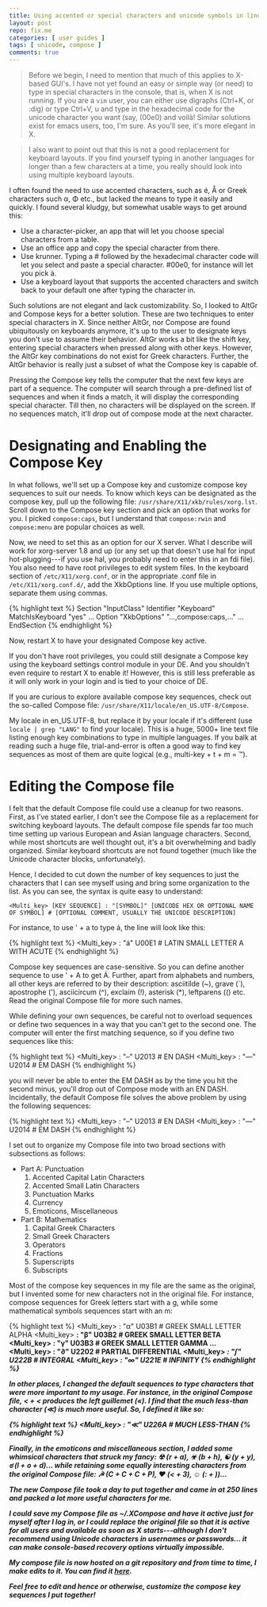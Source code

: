 ```yaml
---
title: Using accented or special characters and unicode symbols in linux
layout: post
repo: fix.me
categories: [ user guides ]
tags: [ unicode, compose ]
comments: true
---
```


> Before we begin, I need to mention that much of this applies to X-based GUI's.
> I have not yet found an easy or simple way (or need) to type in special characters in the console, that is, when X is not running.
> If you are a `vim` user, you can either use digraphs (Ctrl+K, or :dig) or type Ctrl+V, u and type in the hexadecimal code for the unicode character you want (say, (00e0) and voilà!
> Similar solutions exist for emacs users, too, I'm sure.
> As you'll see, it's more elegant in X.

> I also want to point out that this is not a good replacement for keyboard layouts.
> If you find yourself typing in another languages for longer than a few characters at a time, you really should look into using multiple keyboard layouts.

I often found the need to use accented characters, such as é, Å or Greek characters such α, Φ etc., but lacked the means to type it easily and quickly.
I found several kludgy, but somewhat usable ways to get around this:

- Use a character-picker, an app that will let you choose special characters from a table.
- Use an office app and copy the special character from there.
- Use krunner.
     Typing a # followed by the hexadecimal character code will let you select and paste a special character.
     #00e0, for instance will let you pick à.
- Use a keyboard layout that supports the accented characters and switch back to your default one after typing the character in.

Such solutions are not elegant and lack customizability.
So, I looked to AltGr and Compose keys for a better solution.
These are two techniques to enter special characters in X.
Since neither AltGr, nor Compose are found ubiquitously on keyboards anymore, it's up to the user to designate keys you don't use to assume their behavior.
AltGr works a bit like the shift key, entering special characters when pressed along with other keys.
However, the AltGr key combinations do not exist for Greek characters.
Further, the AltGr behavior is really just a subset of what the Compose key is capable of.

Pressing the Compose key tells the computer that the next few keys are part of a sequence.
The computer will search through a pre-defined list of sequences and when it finds a match, it will display the corresponding special character.
Till then, no characters will be displayed on the screen.
If no sequences match, it'll drop out of compose mode at the next character.

# Designating and Enabling the Compose Key

In what follows, we'll set up a Compose key and customize compose key sequences to suit our needs.
To know which keys can be designated as the compose key, pull up the following file: `/usr/share/X11/xkb/rules/xorg.lst`.
Scroll down to the Compose key section and pick an option that works for you.
I picked `compose:caps`, but I understand that `compose:rwin` and `compose:menu` are popular choices as well.

Now, we need to set this as an option for our X server.
What I describe will work for xorg-server 1.8 and up (or any set up that doesn't use hal for input hot-plugging---if you use hal, you probably need to enter this in an fdi file).
You also need to have root privileges to edit system files.
In the keyboard section of `/etc/X11/xorg.conf`, or in the appropriate .conf file in `/etc/X11/xorg.conf.d/`, add the XkbOptions line.
If you use multiple options, separate them using commas.

{% highlight text %}
Section "InputClass"
    Identifier "Keyboard"
    MatchIsKeyboard "yes"
    ...
    Option "XkbOptions" "...,compose:caps,..."
    ...
EndSection
{% endhighlight %}

Now, restart X to have your designated Compose key active.

If you don't have root privileges, you could still designate a Compose key using the keyboard settings control module in your DE.
And you shouldn't even require to restart X to enable it!
However, this is still less preferable as it will only work in your login and is tied to your choice of DE.

If you are curious to explore available compose key sequences, check out the so-called Compose file: `/usr/share/X11/locale/en_US.UTF-8/Compose`.

My locale in en_US.UTF-8, but replace it by your locale if it's different (use `locale | grep "LANG"` to find your locale).
This is a huge, 5000+ line text file listing enough key combinations to type in multiple languages.
If you balk at reading such a huge file, trial-and-error is often a good way to find key sequences as most of them are quite logical (e.g., multi-key + t + m = ™).

# Editing the Compose file

I felt that the default Compose file could use a cleanup for two reasons.
First, as I've stated earlier, I don't see the Compose file as a replacement for switching keyboard layouts.
The default compose file spends far too much time setting up various European and Asian language characters.
Second, while most shortcuts are well thought out, it's a bit overwhelming and badly organized.
Similar keyboard shortcuts are not found together (much like the Unicode character blocks, unfortunately).

Hence, I decided to cut down the number of key sequences to just the characters that I can see myself using and bring some organization to the list.
As you can see, the syntax is quite easy to understand:

    <Multi_key> [KEY SEQUENCE] : "[SYMBOL]" [UNICODE HEX OR OPTIONAL NAME OF SYMBOL] # [OPTIONAL COMMENT, USUALLY THE UNICODE DESCRIPTION]

For instance, to use \' + a to type á, the line will look like this:

{% highlight text %}
<Multi_key> <apostrophe> <a> : "á" U00E1 # LATIN SMALL LETTER A WITH ACUTE
{% endhighlight %}

Compose key sequences are case-sensitive.
So you can define another sequence to use \' + A to get Á.
Further, apart from alphabets and numbers, all other keys are referred to by their description: asciitilde (~), grave (\`), apostrophe (\'), asciicircum (^), exclaim (!), asterisk (\*), leftparens (() etc.
Read the original Compose file for more such names.

While defining your own sequences, be careful not to overload sequences or define two sequences in a way that you can't get to the second one.
The computer will enter the first matching sequence, so if you define two sequences like this:

{% highlight text %}
<Multi_key> <minus> <minus> : "–" U2013 # EN DASH
<Multi_key> <minus> <minus> <minus> : "—" U2014 # EM DASH
{% endhighlight %}

you will never be able to enter the EM DASH as by the time you hit the second minus, you'll drop out of Compose mode with an EN DASH.
Incidentally, the default Compose file solves the above problem by using the following sequences:

{% highlight text %}
<Multi_key> <minus> <minus> <period> : "–" U2013 # EN DASH
<Multi_key> <minus> <minus> <minus> : "—" U2014 # EM DASH
{% endhighlight %}

I set out to organize my Compose file into two broad sections with subsections as follows:

- Part A: Punctuation
    1. Accented Capital Latin Characters
    2. Accented Small Latin Characters
    3. Punctuation Marks
    4. Currency
    5. Emoticons, Miscellaneous
- Part B: Mathematics
    1. Capital Greek Characters
    2. Small Greek Characters
    3. Operators
    4. Fractions
    5. Superscripts
    6. Subscripts

Most of the compose key sequences in my file are the same as the original, but I invented some for new characters not in the original file.
For instance, compose sequences for Greek letters start with a g, while some mathematical symbols sequences start with an m:

{% highlight text %}
<Multi_key> <g> <a> : "α" U03B1 # GREEK SMALL LETTER ALPHA
<Multi_key> <g> <b> : "β" U03B2 # GREEK SMALL LETTER BETA
<Multi_key> <g> <g> : "γ" U03B3 # GREEK SMALL LETTER GAMMA
...
<Multi_key> <m> <d> : "∂" U2202 # PARTIAL DIFFERENTIAL
<Multi_key> <m> <I> : "∫" U222B # INTEGRAL
<Multi_key> <m> <i> : "∞" U221E # INFINITY
{% endhighlight %}

In other places, I changed the default sequences to type characters that were more important to my usage.
For instance, in the original Compose file, < + < produces the left guillemet («).
I find that the much less-than character (≪) is much more useful.
So, I defined it like so:

{% highlight text %}
<Multi_key> <less> <less> : "≪" U226A # MUCH LESS-THAN
{% endhighlight %}

Finally, in the emoticons and miscellaneous section, I added some whimsical characters that struck my fancy: ☢ (r + a), ☣ (b + h), ☯ (y + y), ಠ (l + o + d)... while retaining some equally interesting characters from the original Compose file: ☭ (C + C + C + P), ♥ (< + 3), ☺ (: + ))...

The new Compose file took a day to put together and came in at 250 lines and packed a lot more useful characters for me.

I could save my Compose file as ~/.XCompose and have it active just for myself after I log in, or I could replace the original file so that it is active for all users and available as soon as X starts---although I don't recommend using Unicode characters in usernames or passwords... it can make console-based recovery options virtually impossible.

My compose file is now hosted on a git repository and from time to time, I make edits to it.
You can find it [here](fix.me).

Feel free to edit and hence or otherwise, customize the compose key sequences I put together!
